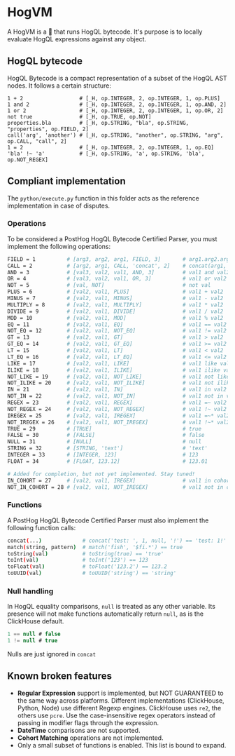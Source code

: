 # HogVM

A HogVM is a 🦔 that runs HogQL bytecode. It's purpose is to locally evaluate HogQL expressions against any object.

## HogQL bytecode

HogQL Bytecode is a compact representation of a subset of the HogQL AST nodes. It follows a certain structure:

```
1 + 2                  # [_H, op.INTEGER, 2, op.INTEGER, 1, op.PLUS]
1 and 2                # [_H, op.INTEGER, 2, op.INTEGER, 1, op.AND, 2]
1 or 2                 # [_H, op.INTEGER, 2, op.INTEGER, 1, op.OR, 2]
not true               # [_H, op.TRUE, op.NOT]
properties.bla         # [_H, op.STRING, "bla", op.STRING, "properties", op.FIELD, 2]
call('arg', 'another') # [_H, op.STRING, "another", op.STRING, "arg", op.CALL, "call", 2]
1 = 2                  # [_H, op.INTEGER, 2, op.INTEGER, 1, op.EQ]
'bla' !~ 'a'           # [_H, op.STRING, 'a', op.STRING, 'bla', op.NOT_REGEX]
```

## Compliant implementation

The `python/execute.py` function in this folder acts as the reference implementation in case of disputes.

### Operations

To be considered a PostHog HogQL Bytecode Certified Parser, you must implement the following operations:

```bash
FIELD = 1          # [arg3, arg2, arg1, FIELD, 3]       # arg1.arg2.arg3
CALL = 2           # [arg2, arg1, CALL, 'concat', 2]    # concat(arg1, arg2)
AND = 3            # [val3, val2, val1, AND, 3]         # val1 and val2 and val3
OR = 4             # [val3, val2, val1, OR, 3]          # val1 or val2 or val3
NOT = 5            # [val, NOT]                         # not val
PLUS = 6           # [val2, val1, PLUS]                 # val1 + val2
MINUS = 7          # [val2, val1, MINUS]                # val1 - val2
MULTIPLY = 8       # [val2, val1, MULTIPLY]             # val1 * val2
DIVIDE = 9         # [val2, val1, DIVIDE]               # val1 / val2
MOD = 10           # [val2, val1, MOD]                  # val1 % val2
EQ = 11            # [val2, val1, EQ]                   # val1 == val2
NOT_EQ = 12        # [val2, val1, NOT_EQ]               # val1 != val2
GT = 13            # [val2, val1, GT]                   # val1 > val2
GT_EQ = 14         # [val2, val1, GT_EQ]                # val1 >= val2
LT = 15            # [val2, val1, LT]                   # val1 < val2
LT_EQ = 16         # [val2, val1, LT_EQ]                # val1 <= val2
LIKE = 17          # [val2, val1, LIKE]                 # val1 like val2
ILIKE = 18         # [val2, val1, ILIKE]                # val1 ilike val2
NOT_LIKE = 19      # [val2, val1, NOT_LIKE]             # val1 not like val2
NOT_ILIKE = 20     # [val2, val1, NOT_ILIKE]            # val1 not ilike val2
IN = 21            # [val2, val1, IN]                   # val1 in val2
NOT_IN = 22        # [val2, val1, NOT_IN]               # val1 not in val2
REGEX = 23         # [val2, val1, REGEX]                # val1 =~ val2
NOT_REGEX = 24     # [val2, val1, NOT_REGEX]            # val1 !~ val2
IREGEX = 25        # [val2, val1, IREGEX]               # val1 =~* val2
NOT_IREGEX = 26    # [val2, val1, NOT_IREGEX]           # val1 !~* val2
TRUE = 29          # [TRUE]                             # true
FALSE = 30         # [FALSE]                            # false
NULL = 31          # [NULL]                             # null
STRING = 32        # [STRING, 'text']                   # 'text'
INTEGER = 33       # [INTEGER, 123]                     # 123
FLOAT = 34         # [FLOAT, 123.12]                    # 123.01

# Added for completion, but not yet implemented. Stay tuned!
IN_COHORT = 27     # [val2, val1, IREGEX]               # val1 in cohort val2
NOT_IN_COHORT = 28 # [val2, val1, NOT_IREGEX]           # val1 not in cohort val2
```

### Functions

A PostHog HogQL Bytecode Certified Parser must also implement the following function calls:

```bash
concat(...)             # concat('test: ', 1, null, '!') == 'test: 1!'
match(string, pattern)  # match('fish', '$fi.*') == true
toString(val)           # toString(true) == 'true'
toInt(val)              # toInt('123') == 123
toFloat(val)            # toFloat('123.2') == 123.2
toUUID(val)             # toUUID('string') == 'string'
```

### Null handling

In HogQL equality comparisons, `null` is treated as any other variable. Its presence will not make functions automatically return `null`, as is the ClickHouse default.

```sql
1 == null # false
1 != null # true
```

Nulls are just ignored in `concat`

## Known broken features

- **Regular Expression** support is implemented, but NOT GUARANTEED to the same way across platforms. Different implementations (ClickHouse, Python, Node) use different Regexp engines. ClickHouse uses `re2`, the others use `pcre`. Use the case-insensitive regex operators instead of passing in modifier flags through the expression.
- **DateTime** comparisons are not supported.
- **Cohort Matching** operations are not implemented.
- Only a small subset of functions is enabled. This list is bound to expand.
